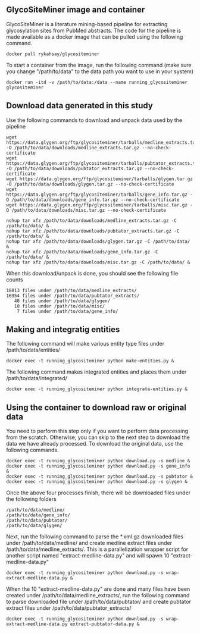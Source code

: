 ## GlycoSiteMiner image and container

GlycoSiteMiner is a literature mining-based pipeline for extracting glycosylation sites from PubMed abstracts. The code for the pipeline is made available as a docker image that can be pulled using the following command.

```
docker pull rykahsay/glycositeminer
```

To start a container from the image, run the following command (make sure you change "/path/to/data" to the data path you want to use in your system)
```
docker run -itd -v /path/to/data:/data --name running_glycositeminer glycositeminer
```

## Download data generated in this study
Use the following commands to download and unpack data used by the pipeline
```
wget https://data.glygen.org/ftp/glycositeminer/tarballs/medline_extracts.tar.gz -O /path/to/data/downloads/medline_extracts.tar.gz --no-check-certificate
wget https://data.glygen.org/ftp/glycositeminer/tarballs/pubtator_extracts.tar.gz -O /path/to/data/downloads/pubtator_extracts.tar.gz --no-check-certificate
wget https://data.glygen.org/ftp/glycositeminer/tarballs/glygen.tar.gz -O /path/to/data/downloads/glygen.tar.gz --no-check-certificate
wget https://data.glygen.org/ftp/glycositeminer/tarballs/gene_info.tar.gz -O /path/to/data/downloads/gene_info.tar.gz --no-check-certificate
wget https://data.glygen.org/ftp/glycositeminer/tarballs/misc.tar.gz -O /path/to/data/downloads/misc.tar.gz --no-check-certificate

nohup tar xfz /path/to/data/downloads/medline_extracts.tar.gz -C /path/to/data/ &
nohup tar xfz /path/to/data/downloads/pubtator_extracts.tar.gz -C /path/to/data/ &
nohup tar xfz /path/to/data/downloads/glygen.tar.gz -C /path/to/data/ &
nohup tar xfz /path/to/data/downloads/gene_info.tar.gz -C /path/to/data/ &
nohup tar xfz /path/to/data/downloads/misc.tar.gz -C /path/to/data/ &
```

When this download/unpack is done, you should see the following file counts
```
18013 files under /path/to/data/medline_extracts/
16954 files under /path/to/data/pubtator_extracts/ 
   48 files under /path/to/data/glygen/ 
   10 files under /path/to/data/misc/
    7 files under /path/to/data/gene_info/ 
```




## Making and integratig entities 
The following command will make various entity type files under /path/to/data/entities/
```
docker exec -t running_glycositeminer python make-entities.py &
```

The following command makes integrated entities and places them under /path/to/data/integrated/
```
docker exec -t running_glycositeminer python integrate-entities.py &
```















## Using the container to download raw or original data 
You need to perform this step only if you want to perform data processing from the scratch. Otherwise, you can skip to the next step to download the data we have already processed. To download the original data, use the following commands.

```
docker exec -t running_glycositeminer python download.py -s medline &
docker exec -t running_glycositeminer python download.py -s gene_info &
docker exec -t running_glycositeminer python download.py -s pubtator &
docker exec -t running_glycositeminer python download.py -s glygen &
```

Once the above four processes finish, there will be downloaded files under the following folders
```
/path/to/data/medline/
/path/to/data/gene_info/
/path/to/data/pubtator/
/path/to/data/glygen/
```

Next, run the following command to parse the *.xml.gz downloaded files under /path/to/data/medline/
and create medline extract files under /path/to/data/medline_extracts/. This is a parallelization wrapper script 
for another script named "extract-medline-data.py" and will spawn 10 "extract-medline-data.py"
```
docker exec -t running_glycositeminer python download.py -s wrap-extract-medline-data.py &
```

When the 10 "extract-medline-data.py" are done and many files have been created under /path/to/data/medline_extracts/,
run the following command to parse downloaded file under /path/to/data/pubtator/
and create pubtator extract files under /path/to/data/pubtator_extracts/
```
docker exec -t running_glycositeminer python download.py -s wrap-extract-medline-data.py extract-pubtator-data.py &
```     






